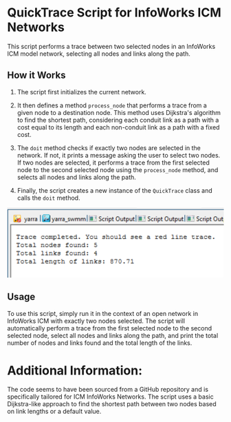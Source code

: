 # QuickTrace Script for InfoWorks ICM Networks

This script performs a trace between two selected nodes in an InfoWorks ICM model network, selecting all nodes and links along the path.

## How it Works

1. The script first initializes the current network.

2. It then defines a method `process_node` that performs a trace from a given node to a destination node. This method uses Dijkstra's algorithm to find the shortest path, considering each conduit link as a path with a cost equal to its length and each non-conduit link as a path with a fixed cost.

3. The `doit` method checks if exactly two nodes are selected in the network. If not, it prints a message asking the user to select two nodes. If two nodes are selected, it performs a trace from the first selected node to the second selected node using the `process_node` method, and selects all nodes and links along the path.

4. Finally, the script creates a new instance of the `QuickTrace` class and calls the `doit` method.

![Alt text](image.png)

## Usage

To use this script, simply run it in the context of an open network in InfoWorks ICM with exactly two nodes selected. The script will automatically perform a trace from the first selected node to the second selected node, select all nodes and links along the path, and print the total number of nodes and links found and the total length of the links.

# Additional Information:

The code seems to have been sourced from a GitHub repository and is specifically tailored for ICM InfoWorks Networks.
The script uses a basic Dijkstra-like approach to find the shortest path between two nodes based on link lengths or a default value.